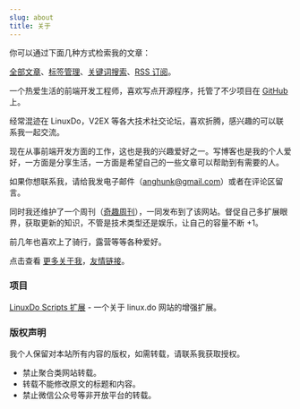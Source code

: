 ```yaml
---
slug: about
title: 关于
---
```


你可以通过下面几种方式检索我的文章：

[全部文章](/blog/)、[标签管理](/tags/)、[关键词搜索](/search/)、[RSS 订阅](/index.xml)。

一个热爱生活的前端开发工程师，喜欢写点开源程序，托管了不少项目在 [GitHub](https://github.com/dlzmoe/) 上。

经常混迹在 LinuxDo，V2EX 等各大技术社交论坛，喜欢折腾，感兴趣的可以联系我一起交流。

现在从事前端开发方面的工作，这也是我的兴趣爱好之一。写博客也是我的个人爱好，一方面是分享生活，一方面是希望自己的一些文章可以帮助到有需要的人。

如果你想联系我，请给我发电子邮件（anghunk@gmail.com）或者在评论区留言。

同时我还维护了一个周刊（[奇趣周刊](/categories/weekly/)），一同发布到了该网站。督促自己多扩展眼界，获取更新的知识，不管是技术类型还是娱乐，让自己的容量不断 +1。

前几年也喜欢上了骑行，露营等等各种爱好。

点击查看 [更多关于我](/about/)，[友情链接](/links/)。

### 项目

[LinuxDo Scripts 扩展](/dlzmoe/linuxdo-scripts) - 一个关于 linux.do 网站的增强扩展。


### 版权声明

我个人保留对本站所有内容的版权，如需转载，请联系我获取授权。

- 禁止聚合类网站转载。
- 转载不能修改原文的标题和内容。
- 禁止微信公众号等非开放平台的转载。
